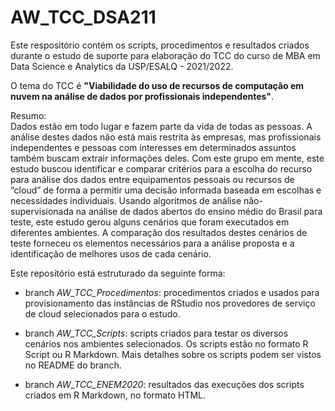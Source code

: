 # AW_TCC_DSA211

Este respositório contém os scripts, procedimentos e resultados criados durante o estudo de suporte para elaboração do TCC do curso de MBA em Data Science e Analytics da USP/ESALQ - 2021/2022.

O tema do TCC é <b>"Viabilidade do uso de recursos de computação em nuvem na análise de dados por profissionais independentes"</b>.

Resumo:<br>
Dados estão em todo lugar e fazem parte da vida de todas as pessoas. A análise destes dados não está mais restrita às empresas, mas profissionais independentes e pessoas com interesses em determinados assuntos também buscam extrair informações deles. Com este grupo em mente, este estudo buscou identificar e comparar critérios para a escolha do recurso para análise dos dados entre equipamentos pessoais ou recursos de “cloud” de forma a permitir uma decisão informada baseada em escolhas e necessidades individuais. Usando algoritmos de análise não-supervisionada na análise de dados abertos do ensino médio do Brasil para teste, este estudo gerou alguns cenários que foram executados em diferentes ambientes. A comparação dos resultados destes cenários de teste forneceu os elementos necessários para a análise proposta e a identificação de melhores usos de cada cenário.

Este repositório está estruturado da seguinte forma:

- branch <i>AW_TCC_Procedimentos</i>: procedimentos criados e usados para provisionamento das instâncias de RStudio nos provedores de serviço de cloud selecionados para o estudo.

- branch <i>AW_TCC_Scripts</i>: scripts criados para testar os diversos cenários nos ambientes selecionados. Os scripts estão no formato R Script ou R Markdown. Mais detalhes sobre os scripts podem ser vistos no README do branch.

- branch <i>AW_TCC_ENEM2020</i>: resultados das execuções dos scripts criados em R Markdown, no formato HTML.
